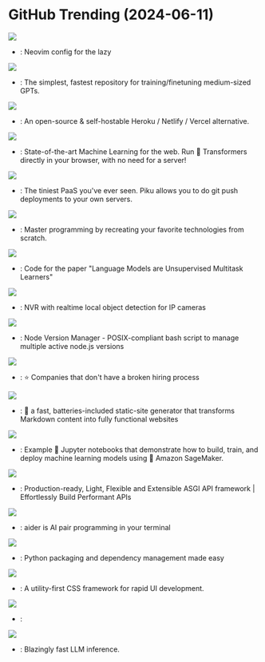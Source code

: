 # GitHub Trending (2024-06-11)

![](https://img.shields.io/badge/Lua-New%20160-green?style=flat-square&logo=appveyor)
- [](https://github.comundefined): Neovim config for the lazy

![](https://img.shields.io/badge/Python-New%20330-green?style=flat-square&logo=appveyor)
- [](https://github.comundefined): The simplest, fastest repository for training/finetuning medium-sized GPTs.

![](https://img.shields.io/badge/PHP-New%201-green?style=flat-square&logo=appveyor)
- [](https://github.comundefined): An open-source & self-hostable Heroku / Netlify / Vercel alternative.

![](https://img.shields.io/badge/JavaScript-New%20281-green?style=flat-square&logo=appveyor)
- [](https://github.comundefined): State-of-the-art Machine Learning for the web. Run 🤗 Transformers directly in your browser, with no need for a server!

![](https://img.shields.io/badge/Python-New%20412-green?style=flat-square&logo=appveyor)
- [](https://github.comundefined): The tiniest PaaS you've ever seen. Piku allows you to do git push deployments to your own servers.

![](https://img.shields.io/badge/none-New%20660-green?style=flat-square&logo=appveyor)
- [](https://github.comundefined): Master programming by recreating your favorite technologies from scratch.

![](https://img.shields.io/badge/Python-New%2019-green?style=flat-square&logo=appveyor)
- [](https://github.comundefined): Code for the paper "Language Models are Unsupervised Multitask Learners"

![](https://img.shields.io/badge/Python-New%2034-green?style=flat-square&logo=appveyor)
- [](https://github.comundefined): NVR with realtime local object detection for IP cameras

![](https://img.shields.io/badge/Shell-New%2018-green?style=flat-square&logo=appveyor)
- [](https://github.comundefined): Node Version Manager - POSIX-compliant bash script to manage multiple active node.js versions

![](https://img.shields.io/badge/JavaScript-New%2060-green?style=flat-square&logo=appveyor)
- [](https://github.comundefined): ⭐️ Companies that don't have a broken hiring process

![](https://img.shields.io/badge/TypeScript-New%2056-green?style=flat-square&logo=appveyor)
- [](https://github.comundefined): 🌱 a fast, batteries-included static-site generator that transforms Markdown content into fully functional websites

![](https://img.shields.io/badge/Jupyter%20Notebook-New%203-green?style=flat-square&logo=appveyor)
- [](https://github.comundefined): Example 📓 Jupyter notebooks that demonstrate how to build, train, and deploy machine learning models using 🧠 Amazon SageMaker.

![](https://img.shields.io/badge/Python-New%2023-green?style=flat-square&logo=appveyor)
- [](https://github.comundefined): Production-ready, Light, Flexible and Extensible ASGI API framework | Effortlessly Build Performant APIs

![](https://img.shields.io/badge/Python-New%20128-green?style=flat-square&logo=appveyor)
- [](https://github.comundefined): aider is AI pair programming in your terminal

![](https://img.shields.io/badge/Python-New%2017-green?style=flat-square&logo=appveyor)
- [](https://github.comundefined): Python packaging and dependency management made easy

![](https://img.shields.io/badge/TypeScript-New%2029-green?style=flat-square&logo=appveyor)
- [](https://github.comundefined): A utility-first CSS framework for rapid UI development.

![](https://img.shields.io/badge/Python-New%2077-green?style=flat-square&logo=appveyor)
- [](https://github.comundefined): 

![](https://img.shields.io/badge/Rust-New%20218-green?style=flat-square&logo=appveyor)
- [](https://github.comundefined): Blazingly fast LLM inference.

